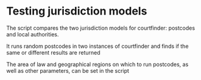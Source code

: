 Testing jurisdiction models
===========================

The script compares the two jurisdiction models for courtfinder: postcodes and local authorities.

It runs random postcodes in two instances of courtfinder and finds if the same or different results are returned

The area of law and geographical regions on which to run postcodes, as well as other parameters, can be set in the script
